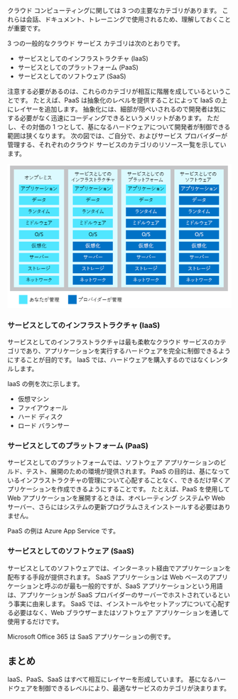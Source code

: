クラウド コンピューティングに関しては 3 つの主要なカテゴリがあります。 これらは会話、ドキュメント、トレーニングで使用されるため、理解しておくことが重要です。

3 つの一般的なクラウド サービス カテゴリは次のとおりです。

- サービスとしてのインフラストラクチャ (IaaS)
- サービスとしてのプラットフォーム (PaaS)
- サービスとしてのソフトウェア (SaaS)

注意する必要があるのは、これらのカテゴリが相互に階層を成しているということです。 たとえば、PaaS は抽象化のレベルを提供することによって IaaS の上にレイヤーを追加します。 抽象化には、細部が隠ぺいされるので開発者は気にする必要がなく迅速にコーディングできるというメリットがあります。 ただし、その対価の 1 つとして、基になるハードウェアについて開発者が制御できる範囲は狭くなります。 次の図では、ご自分で、およびサービス プロバイダーが管理する、それぞれのクラウド サービスのカテゴリのリソース一覧を示しています。

![クラウド サービスの各カテゴリの抽象化レベルを示す図。](../media/5-layer-diagram.png)


### <a name="infrastructure-as-a-service-iaas"></a>サービスとしてのインフラストラクチャ (IaaS)

サービスとしてのインフラストラクチャは最も柔軟なクラウド サービスのカテゴリであり、アプリケーションを実行するハードウェアを完全に制御できるようにすることが目的です。 IaaS では、ハードウェアを購入するのではなくレンタルします。

IaaS の例を次に示します。

- 仮想マシン
- ファイアウォール
- ハード ディスク
- ロード バランサー

### <a name="platform-as-a-service-paas"></a>サービスとしてのプラットフォーム (PaaS)

サービスとしてのプラットフォームでは、ソフトウェア アプリケーションのビルド、テスト、展開のための環境が提供されます。 PaaS の目的は、基になっているインフラストラクチャの管理について心配することなく、できるだけ早くアプリケーションを作成できるようにすることです。 たとえば、PaaS を使用して Web アプリケーションを展開するときは、オペレーティング システムや Web サーバー、さらにはシステムの更新プログラムさえインストールする必要はありません。 

PaaS の例は Azure App Service です。

### <a name="software-as-a-service-saas"></a>サービスとしてのソフトウェア (SaaS)

サービスとしてのソフトウェアでは、インターネット経由でアプリケーションを配布する手段が提供されます。 SaaS アプリケーションは Web ベースのアプリケーションと呼ぶのが最も一般的ですが、SaaS アプリケーションという用語は、アプリケーションが SaaS プロバイダーのサーバーでホストされているという事実に由来します。 SaaS では、インストールやセットアップについて心配する必要はなく、Web ブラウザーまたはソフトウェア アプリケーションを通して使用するだけです。 

Microsoft Office 365 は SaaS アプリケーションの例です。

## <a name="summary"></a>まとめ

IaaS、PaaS、SaaS はすべて相互にレイヤーを形成しています。 基になるハードウェアを制御できるレベルにより、最適なサービスのカテゴリが決まります。
